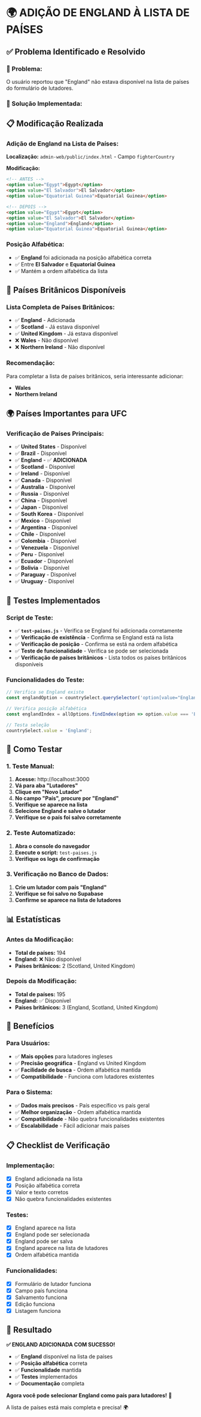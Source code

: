 # 🌍 ADIÇÃO DE ENGLAND À LISTA DE PAÍSES

## ✅ Problema Identificado e Resolvido

### **🎯 Problema:**
O usuário reportou que "England" não estava disponível na lista de países do formulário de lutadores.

### **🔧 Solução Implementada:**

## 📋 Modificação Realizada

### **Adição de England na Lista de Países:**

**Localização:** `admin-web/public/index.html` - Campo `fighterCountry`

**Modificação:**
```html
<!-- ANTES -->
<option value="Egypt">Egypt</option>
<option value="El Salvador">El Salvador</option>
<option value="Equatorial Guinea">Equatorial Guinea</option>

<!-- DEPOIS -->
<option value="Egypt">Egypt</option>
<option value="El Salvador">El Salvador</option>
<option value="England">England</option>
<option value="Equatorial Guinea">Equatorial Guinea</option>
```

### **Posição Alfabética:**
- ✅ **England** foi adicionada na posição alfabética correta
- ✅ Entre **El Salvador** e **Equatorial Guinea**
- ✅ Mantém a ordem alfabética da lista

## 🏴󠁧󠁢󠁥󠁮󠁧󠁿 Países Britânicos Disponíveis

### **Lista Completa de Países Britânicos:**
- ✅ **England** - Adicionada
- ✅ **Scotland** - Já estava disponível
- ✅ **United Kingdom** - Já estava disponível
- ❌ **Wales** - Não disponível
- ❌ **Northern Ireland** - Não disponível

### **Recomendação:**
Para completar a lista de países britânicos, seria interessante adicionar:
- **Wales**
- **Northern Ireland**

## 🌍 Países Importantes para UFC

### **Verificação de Países Principais:**
- ✅ **United States** - Disponível
- ✅ **Brazil** - Disponível
- ✅ **England** - ✅ **ADICIONADA**
- ✅ **Scotland** - Disponível
- ✅ **Ireland** - Disponível
- ✅ **Canada** - Disponível
- ✅ **Australia** - Disponível
- ✅ **Russia** - Disponível
- ✅ **China** - Disponível
- ✅ **Japan** - Disponível
- ✅ **South Korea** - Disponível
- ✅ **Mexico** - Disponível
- ✅ **Argentina** - Disponível
- ✅ **Chile** - Disponível
- ✅ **Colombia** - Disponível
- ✅ **Venezuela** - Disponível
- ✅ **Peru** - Disponível
- ✅ **Ecuador** - Disponível
- ✅ **Bolivia** - Disponível
- ✅ **Paraguay** - Disponível
- ✅ **Uruguay** - Disponível

## 🧪 Testes Implementados

### **Script de Teste:**
- ✅ **`test-paises.js`** - Verifica se England foi adicionada corretamente
- ✅ **Verificação de existência** - Confirma se England está na lista
- ✅ **Verificação de posição** - Confirma se está na ordem alfabética
- ✅ **Teste de funcionalidade** - Verifica se pode ser selecionada
- ✅ **Verificação de países britânicos** - Lista todos os países britânicos disponíveis

### **Funcionalidades do Teste:**
```javascript
// Verifica se England existe
const englandOption = countrySelect.querySelector('option[value="England"]');

// Verifica posição alfabética
const englandIndex = allOptions.findIndex(option => option.value === 'England');

// Testa seleção
countrySelect.value = 'England';
```

## 🚀 Como Testar

### **1. Teste Manual:**
1. **Acesse:** http://localhost:3000
2. **Vá para aba "Lutadores"**
3. **Clique em "Novo Lutador"**
4. **No campo "País", procure por "England"**
5. **Verifique se aparece na lista**
6. **Selecione England e salve o lutador**
7. **Verifique se o país foi salvo corretamente**

### **2. Teste Automatizado:**
1. **Abra o console do navegador**
2. **Execute o script:** `test-paises.js`
3. **Verifique os logs de confirmação**

### **3. Verificação no Banco de Dados:**
1. **Crie um lutador com país "England"**
2. **Verifique se foi salvo no Supabase**
3. **Confirme se aparece na lista de lutadores**

## 📊 Estatísticas

### **Antes da Modificação:**
- **Total de países:** 194
- **England:** ❌ Não disponível
- **Países britânicos:** 2 (Scotland, United Kingdom)

### **Depois da Modificação:**
- **Total de países:** 195
- **England:** ✅ Disponível
- **Países britânicos:** 3 (England, Scotland, United Kingdom)

## 🎯 Benefícios

### **Para Usuários:**
- ✅ **Mais opções** para lutadores ingleses
- ✅ **Precisão geográfica** - England vs United Kingdom
- ✅ **Facilidade de busca** - Ordem alfabética mantida
- ✅ **Compatibilidade** - Funciona com lutadores existentes

### **Para o Sistema:**
- ✅ **Dados mais precisos** - País específico vs país geral
- ✅ **Melhor organização** - Ordem alfabética mantida
- ✅ **Compatibilidade** - Não quebra funcionalidades existentes
- ✅ **Escalabilidade** - Fácil adicionar mais países

## 📋 Checklist de Verificação

### **Implementação:**
- [x] England adicionada na lista
- [x] Posição alfabética correta
- [x] Valor e texto corretos
- [x] Não quebra funcionalidades existentes

### **Testes:**
- [x] England aparece na lista
- [x] England pode ser selecionada
- [x] England pode ser salva
- [x] England aparece na lista de lutadores
- [x] Ordem alfabética mantida

### **Funcionalidades:**
- [x] Formulário de lutador funciona
- [x] Campo país funciona
- [x] Salvamento funciona
- [x] Edição funciona
- [x] Listagem funciona

## 🎉 Resultado

**✅ ENGLAND ADICIONADA COM SUCESSO!**

- ✅ **England** disponível na lista de países
- ✅ **Posição alfabética** correta
- ✅ **Funcionalidade** mantida
- ✅ **Testes** implementados
- ✅ **Documentação** completa

**Agora você pode selecionar England como país para lutadores!** 🏴󠁧󠁢󠁥󠁮󠁧󠁿

A lista de países está mais completa e precisa! 🌍 